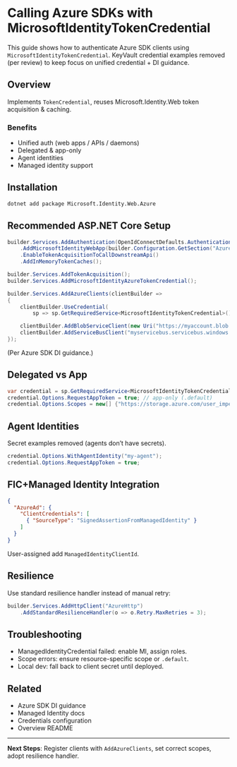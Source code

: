 # Calling Azure SDKs with MicrosoftIdentityTokenCredential

This guide shows how to authenticate Azure SDK clients using `MicrosoftIdentityTokenCredential`. KeyVault credential examples removed (per review) to keep focus on unified credential + DI guidance.

## Overview
Implements `TokenCredential`, reuses Microsoft.Identity.Web token acquisition & caching.

### Benefits
- Unified auth (web apps / APIs / daemons)
- Delegated & app-only
- Agent identities
- Managed identity support

## Installation
```bash
dotnet add package Microsoft.Identity.Web.Azure
```

## Recommended ASP.NET Core Setup
```csharp
builder.Services.AddAuthentication(OpenIdConnectDefaults.AuthenticationScheme)
    .AddMicrosoftIdentityWebApp(builder.Configuration.GetSection("AzureAd"))
    .EnableTokenAcquisitionToCallDownstreamApi()
    .AddInMemoryTokenCaches();

builder.Services.AddTokenAcquisition();
builder.Services.AddMicrosoftIdentityAzureTokenCredential();

builder.Services.AddAzureClients(clientBuilder =>
{
    clientBuilder.UseCredential(
        sp => sp.GetRequiredService<MicrosoftIdentityTokenCredential>());

    clientBuilder.AddBlobServiceClient(new Uri("https://myaccount.blob.core.windows.net"));
    clientBuilder.AddServiceBusClient("myservicebus.servicebus.windows.net");
});
```
(Per Azure SDK DI guidance.)

## Delegated vs App
```csharp
var credential = sp.GetRequiredService<MicrosoftIdentityTokenCredential>();
credential.Options.RequestAppToken = true; // app-only (.default)
credential.Options.Scopes = new[] {"https://storage.azure.com/user_impersonation"}; // delegated example
```

## Agent Identities
Secret examples removed (agents don’t have secrets).
```csharp
credential.Options.WithAgentIdentity("my-agent");
credential.Options.RequestAppToken = true;
```

## FIC+Managed Identity Integration
```json
{
  "AzureAd": {
    "ClientCredentials": [
      { "SourceType": "SignedAssertionFromManagedIdentity" }
    ]
  }
}
```
User-assigned add `ManagedIdentityClientId`.

## Resilience
Use standard resilience handler instead of manual retry:
```csharp
builder.Services.AddHttpClient("AzureHttp")
    .AddStandardResilienceHandler(o => o.Retry.MaxRetries = 3);
```

## Troubleshooting
- ManagedIdentityCredential failed: enable MI, assign roles.
- Scope errors: ensure resource-specific scope or `.default`.
- Local dev: fall back to client secret until deployed.

## Related
- Azure SDK DI guidance
- Managed Identity docs
- Credentials configuration
- Overview README

---
**Next Steps**: Register clients with `AddAzureClients`, set correct scopes, adopt resilience handler.